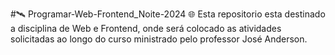 #🛰️ Programar-Web-Frontend_Noite-2024
🌐 Esta repositorio esta destinado a disciplina de Web e Frontend, onde será colocado as atividades solicitadas ao longo do curso ministrado pelo professor José Anderson.
